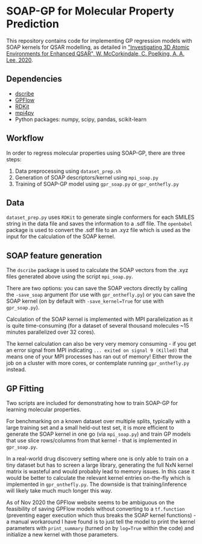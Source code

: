 # SOAP-GP for Molecular Property Prediction

This repository contains code for implementing GP regression models with SOAP kernels for QSAR modelling, as detailed in ["Investigating 3D Atomic Environments for Enhanced QSAR", W. McCorkindale, C. Poelking, A. A. Lee, 2020](https://arxiv.org/abs/2010.12857).

## Dependencies

- [dscribe](https://github.com/SINGROUP/dscribe)
- [GPFlow](https://github.com/GPflow/GPflow)
- [RDKit](http://www.rdkit.org/docs/index.html)
- [mpi4py](https://mpi4py.readthedocs.io/en/stable/)
- Python packages: numpy, scipy, pandas, scikit-learn


## Workflow

In order to regress molecular properties using SOAP-GP, there are three steps:

1. Data preprocessing using `dataset_prep.sh`
2. Generation of SOAP descriptors/kernel using `mpi_soap.py`
3. Training of SOAP-GP model using `gpr_soap.py` or `gpr_onthefly.py`

## Data
`dataset_prep.py` uses `RDKit` to generate single conformers for each SMILES string in the data file and saves the information to a .sdf file. The `openbabel` package is used to convert the .sdf file to an .xyz file which is used as the input for the calculation of the SOAP kernel.

## SOAP feature generation
The `dscribe` package is used to calculate the SOAP vectors from the .xyz files generated above using the script `mpi_soap.py`. 

There are two options: you can save the SOAP vectors directly by calling the `-save_soap` argument (for use with `gpr_onthefly.py`) or you can save the SOAP kernel (on by default with `-save_kernel=True` for use with `gpr_soap.py`). 

Calculation of the SOAP kernel is implemented with MPI parallelization as it is quite time-consuming (for a dataset of several thousand molecules ~15 minutes parallelized over 32 cores).

The kernel calculation can also be very very memory consuming - if you get an error signal from MPI indicating `... exited on signal 9 (Killed)` that means one of your MPI processes has ran out of memory! Either throw the job on a cluster with more cores, or contemplate running `gpr_onthefly.py` instead.
 
## GP Fitting
Two scripts are included for demonstrating how to train SOAP-GP for learning molecular properties. 

For benchmarking on a known dataset over multiple splits, typically with a large training set and a small held-out test set, it is more efficient to generate the SOAP kernel in one go (via `mpi_soap.py`) and train GP models that use slice rows/columns from that kernel - that is implemented in `gpr_soap.py`.

In a real-world drug discovery setting where one is only able to train on a tiny dataset but has to screen a large library, generating the full NxN kernel matrix is wasteful and would probably lead to memory issues. In this case it would be better to calculate the relevant kernel entries on-the-fly which is implemented in `gpr_onthefly.py`. The downside is that training/inference will likely take much much longer this way.

As of Nov 2020 the GPFlow website seems to be ambiguous on the feasibility of saving GPFlow models without converting to a `tf.function` (preventing eager execution which thus breaks the SOAP kernel functions) - a manual workaround I have found is to just tell the model to print the kernel parameters with `print_summary` (turned on by `log=True` within the code) and initialize a new kernel with those parameters.

